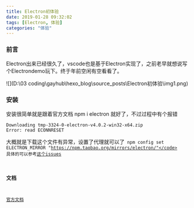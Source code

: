 ```yaml
---
title: Electron初体验
date: 2019-01-28 09:32:02
tags: [Electron, 体验]
categories: "体验"
---
```


### 前言

Electron出来已经很久了，vscode也是基于Electron实现了，之前老早就想说写个Electrondemo玩下。终于年前空闲有空看看了。

![](D:\03 coding\gayhub\hexo_blog\source\_posts\Electron初体验\img1.png)
<!-- more -->
### 安装

安装很简单就是跟着官方文档 npm i electron 就好了，不过过程中有个报错

```shell
Downloading tmp-3324-0-electron-v4.0.2-win32-x64.zip
Error: read ECONNRESET
```

大概就是下载这个文件有异常，设置了代理就可以了<code> npm config set ELECTRON_MIRROR "https://npm.taobao.org/mirrors/electron/"</code>  具体的可以参考<a href="https://github.com/electron-userland/electron-packager/issues/699">这个issues</a> 

### 文档

<a href="https://electronjs.org/docs">官方文档</a> 
